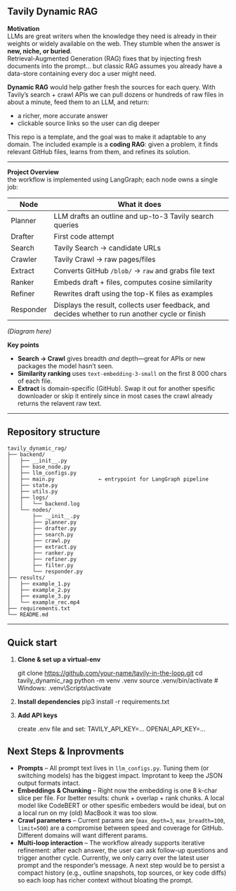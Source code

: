 ## Tavily Dynamic RAG

**Motivation**  
LLMs are great writers when the knowledge they need is already in their weights or widely available on the web. They stumble when the answer is **new, niche, or buried**.  
Retrieval-Augmented Generation (RAG) fixes that by injecting fresh documents into the prompt… but classic RAG assumes you already have a data-store containing every doc a user might need.

**Dynamic RAG** would help gather fresh the sources for each query.
With Tavily’s search + crawl APIs we can pull dozens or hundreds of raw files in about a minute, feed them to an LLM, and return:

* a richer, more accurate answer  
* clickable source links so the user can dig deeper  

This repo is a template, and the goal was to make it adaptable to any domain. The included example is a **coding RAG**: given a problem, it finds relevant GitHub files, learns from them, and refines its solution.

---

**Project Overview**  
the workflow is implemented using LangGraph; each node owns a single job:

| Node      | What it does                                                             |
|-----------|--------------------------------------------------------------------------|
| Planner   | LLM drafts an outline and up-to-3 Tavily search queries                  |
| Drafter   | First code attempt                                                       |
| Search    | Tavily Search → candidate URLs                                           |
| Crawler   | Tavily Crawl → raw pages/files                                           |
| Extract   | Converts GitHub `/blob/` → `raw` and grabs file text                     |
| Ranker    | Embeds draft + files, computes cosine similarity                         |
| Refiner   | Rewrites draft using the top-K files as examples                         |
| Responder | Displays the result, collects user feedback, and decides whether to run another cycle or finish |

*(Diagram here)*

**Key points**

* **Search → Crawl** gives breadth *and* depth—great for APIs or new packages the model hasn’t seen.  
* **Similarity ranking** uses `text-embedding-3-small` on the first 8 000 chars of each file.  
* **Extract** is domain-specific (GitHub). Swap it out for another spesific downloader or skip it entirely since in most cases the crawl already returns the relavent raw text.

---

## Repository structure

```text
tavily_dynamic_rag/
├── backend/
│   ├── __init__.py
│   ├── base_node.py
│   ├── llm_configs.py
│   ├── main.py              ← entrypoint for LangGraph pipeline
│   ├── state.py
│   ├── utils.py
│   ├── logs/
│   │   └── backend.log
│   └── nodes/
│       ├── __init__.py
│       ├── planner.py
│       ├── drafter.py
│       ├── search.py
│       ├── crawl.py
│       ├── extract.py
│       ├── ranker.py
│       ├── refiner.py
│       ├── filter.py
│       └── responder.py
├── results/
│   ├── example_1.py
│   ├── example_2.py
│   ├── example_3.py
│   └── example_rec.mp4
├── requirements.txt
└── README.md
```
---

## Quick start

1. **Clone & set up a virtual-env**

   git clone https://github.com/your-name/tavily-in-the-loop.git
   cd tavily_dynamic_rag
   python -m venv .venv
   source .venv/bin/activate   # Windows: .venv\Scripts\activate

2. **Install dependencies**
   pip3 install -r requirements.txt

3. **Add API keys**

    create .env file and set:
    TAVILY_API_KEY=...
    OPENAI_API_KEY=...

## Next Steps & Inprovments 

* **Prompts** – All prompt text lives in `llm_configs.py`. Tuning them (or switching models) has the biggest impact. Improtant to keep the JSON output formats intact.  
* **Embeddings & Chunking** – Right now the embedding is one 8 k-char slice per file. For lbetter results: chunk + overlap + rank chunks. A local model like CodeBERT or other spesific embeders would be ideal, but on a local run on my (old) MacBook it was too slow.  
* **Crawl parameters** – Current params are (`max_depth=3`, `max_breadth=100`, `limit=500`) are a compromise between speed and coverage for GitHub. Different domains will want different params.
* **Multi-loop interaction** – The workflow already supports iterative refinement: after each answer, the user can ask follow-up questions and trigger another cycle. Currently, we only carry over the latest user prompt and the responder’s message. A next step would be to persist a compact history (e.g., outline snapshots, top sources, or key code diffs) so each loop has richer context without bloating the prompt.

